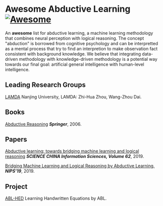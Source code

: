 # Awesome Abductive Learning [![Awesome](https://awesome.re/badge.svg)](https://awesome.re)
An **awesome** list for abductive learning, a machine learning methodology that combines neural perception with logical reasoning. The concept "abduction" is borrowed from cognitive psychology and can be interpretted as a mental process that try to find an interpretion to make observation fact consistent with background knowledge. We believe that integrating data-driven methodology with knowledge-driven methodology is a potential way towards our final goal: artificial general intelligence with human-level intelligence.

## Leading Research Groups
[LAMDA](http://www.lamda.nju.edu.cn/MainPage.ashx) Nanjing University, LAMDA: Zhi-Hua Zhou, Wang-Zhou Dai.

## Books
[Abductive Reasoning](https://www.springer.com/gp/book/9781402039065) ***Springer***, 2006.

## Papers
[Abductive learning: towards bridging machine learning and logical reasoning](https://link.springer.com/article/10.1007/s11432-018-9801-4) ***SCIENCE CHINA Information Sciences, Volume 62***, 2019.

[Bridging Machine Learning and Logical Reasoning by Abductive Learning.](http://papers.nips.cc/paper/8548-bridging-machine-learning-and-logical-reasoning-by-abductive-learning) ***NIPS'19***, 2019.


## Project 
[ABL-HED](https://github.com/AbductiveLearning/ABL-HED) Learning Handwritten Equations by ABL.
